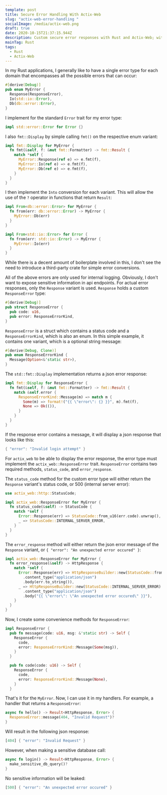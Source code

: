 ```yaml
---
template: post
title: Secure Error Handling With Actix-Web
slug: "actix-web-error-handling "
socialImage: /media/actix-web.png
draft: true
date: 2020-10-15T21:37:15.944Z
description: Custom secure error responses with Rust and Actix-Web; with no external crates.
mainTag: Rust
tags:
  - Rust
  - Actix-Web
---
```

In my Rust applications, I generally like to have a single error type for each domain that encompasses all the possible errors that can occur:
```rust
#[derive(Debug)]
pub enum MyError {
  Response(ResponseError),
  Io(std::io::Error),
  Db(db::error::Error),
}
```
I implement for the standard `Error` trait for my error type:

```rust
impl std::error::Error for Error {}
```

I also `fmt::Display` by simple calling `fmt()` on the respective enum variant:
```rust
impl fmt::Display for MyError {
  fn fmt(&self, f: &mut fmt::Formatter) -> fmt::Result {
    match *self {
      MyError::Response(ref e) => e.fmt(f),
      MyError::Io(ref e) => e.fmt(f),
      MyError::Db(ref e) => e.fmt(f),
    }
  }
}
```
I then implement the `Into` conversion for each variant. This will allow the use of the `?` operator in functions that return `Result`:
```rust
impl From<db::error::Error> for MyError {
  fn from(err: db::error::Error) -> MyError {
    MyError::Db(err)
  }
}

impl From<std::io::Error> for Error {
  fn from(err: std::io::Error) -> MyError {
    MyError::Io(err)
  }
}
```
While there is a decent amount of boilerplate involved in this, I don't see the need to introduce a third-party crate for simple error conversions.

All of the above errors are only used for internal logging. Obviously, I don't want to expose sensitive information in api endpoints. For actual error responses, only the `Response` variant is used. `Response` holds a custom `ResponseError` type:
```rust
#[derive(Debug)]
pub struct ResponseError {
  pub code: u16,
  pub error: ResponseErrorKind,
}
```

`ResponseError` is a struct which contains a status code and a `ResponseErrorKind`, which is also an enum. In this simple example, it contains one variant, which is a optional string message:
```rust
#[derive(Debug, Clone)]
pub enum ResponseErrorKind {
  Message(Option<&'static str>),
}
```

The `std::fmt::Display` implementation returns a json error response:
```rust
impl fmt::Display for ResponseError {
  fn fmt(&self, f: &mut fmt::Formatter) -> fmt::Result {
    match &self.error {
      ResponseErrorKind::Message(m) => match m {
        Some(m) => format!("{{ \"error\": {} }}", m).fmt(f),
        None => Ok(()),
      }
    }
  }
}
```
If the response error contains a message, it will display a json response that looks like this:
```rust
{ "error": "Invalid login attempt" }
```

For `actix_web` to be able to display the error response, the error type must implement the `actix_web::ResponseError` trait. `ResponseError` contains two required methods, `status_code`, and `error_response`. 

The `status_code` method for the custom error type will either return the `Response` variant's status code, or 500 (internal server error):
```rust
use actix_web::http::StatusCode;

impl actix_web::ResponseError for MyError {
  fn status_code(&self) -> StatusCode {
    match *self {
      Error::Response(err) => StatusCode::from_u16(err.code).unwrap(),
      _ => StatusCode::INTERNAL_SERVER_ERROR,
    }
  }
}
```

The `error_response` method will either return the json error message of the `Response` variant, or `{ "error": "An unexpected error occured" }`:
```rust
impl actix_web::ResponseError for MyError {
  fn error_response(&self) -> HttpResponse {
    match *self {
      Error::Response(err) => HttpResponseBuilder::new(StatusCode::from_u16(err.code).unwrap())
        .content_type("application/json")
        .body(err.to_string()),
      _ => HttpResponseBuilder::new(StatusCode::INTERNAL_SERVER_ERROR)
        .content_type("application/json")
        .body("{{ \"error\": \"An unexpected error occured\" }}"),
    }
  }
}
```

Now, I create some convenience methods for `ResponseError`:
```rust
impl ResponseError {
  pub fn message(code: u16, msg: &'static str) -> Self {
    ResponseError {
      code,
      error: ResponseErrorKind::Message(Some(msg)),
    }
  }

  pub fn code(code: u16) -> Self {
    ResponseError {
      code,
      error: ResponseErrorKind::Message(None),
    }
  }
```
That's it for the `MyError`. Now, I can use it in my handlers. For example, a handler that returns a `ResponseError`:
```rust
async fn hello() -> Result<HttpResponse, Error> {
  ResponseError::message(404, "Invalid Request")?
}
```
Will result in the following json response:
```rust
[404] { "error": "Invalid Request" }
```
However, when making a sensitive database call:
```rust
async fn login() -> Result<HttpResponse, Error> {
  make_sensitive_db_query()?
}
```
No sensitive information will be leaked:
```rust
[500] { "error": "An unexpected error occured" }
```